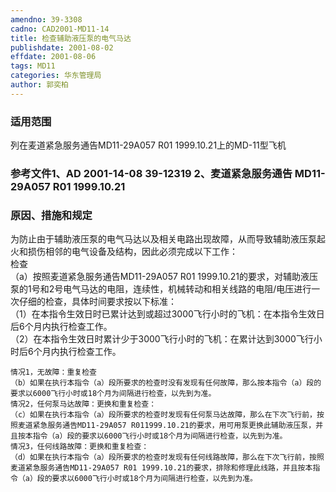 ```yaml
---
amendno: 39-3308  
cadno: CAD2001-MD11-14  
title: 检查辅助液压泵的电气马达  
publishdate: 2001-08-02  
effdate: 2001-08-06  
tags: MD11  
categories: 华东管理局  
author: 郭奕柏  
---
```

  
### 适用范围  
列在麦道紧急服务通告MD11-29A057 R01 1999.10.21上的MD-11型飞机  
  
<!--more-->  
### 参考文件1、AD 2001-14-08 39-12319    2、麦道紧急服务通告 MD11-29A057 R01 1999.10.21  
  
### 原因、措施和规定  
为防止由于辅助液压泵的电气马达以及相关电路出现故障，从而导致辅助液压泵起火和损伤相邻的电气设备及结构，因此必须完成以下工作：  
检查  
   （a）按照麦道紧急服务通告MD11-29A057 R01 1999.10.21的要求，对辅助液压泵的1号和2号电气马达的电阻，连续性，机械转动和相关线路的电阻/电压进行一次仔细的检查，具体时间要求按以下标准：  
    （1）在本指令生效日时已累计达到或超过3000飞行小时的飞机：在本指令生效日后6个月内执行检查工作。  
    （2）在本指令生效日时累计少于3000飞行小时的飞机：在累计达到3000飞行小时后6个月内执行检查工作。  
  
      
    情况1，无故障：重复检查  
    （b）如果在执行本指令（a）段所要求的检查时没有发现有任何故障，那么按本指令（a）段的要求以6000飞行小时或18个月为间隔进行检查，以先到为准。  
    情况2，任何泵马达故障：更换和重复检查：  
    （c）如果在执行本指令（a）段所要求的检查时发现有任何泵马达故障，那么在下次飞行前，按照麦道紧急服务通告MD11-29A057 R011999.10.21的要求，用可用泵更换此辅助液压泵，并且按本指令（a）段的要求以6000飞行小时或18个月为间隔进行检查，以先到为准。  
    情况3，任何线路故障：更换和重复检查：  
    （d）如果在执行本指令（a）段所要求的检查时发现有任何线路故障，那么在下次飞行前，按照麦道紧急服务通告MD11-29A057 R01 1999.10.21的要求，排除和修理此线路，并且按本指令（a）段的要求以6000飞行小时或18个月为间隔进行检查，以先到为准。  
  
